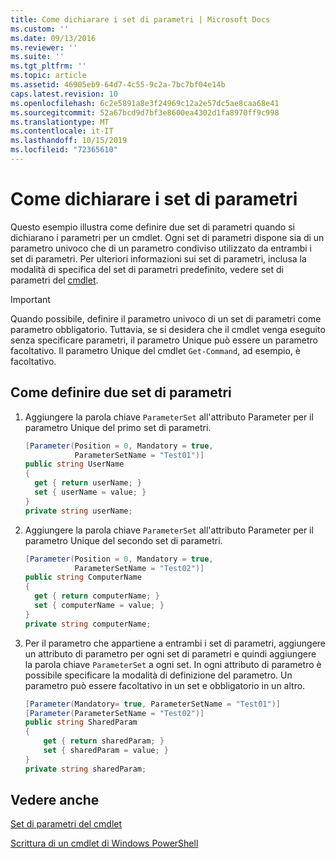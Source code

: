```yaml
---
title: Come dichiarare i set di parametri | Microsoft Docs
ms.custom: ''
ms.date: 09/13/2016
ms.reviewer: ''
ms.suite: ''
ms.tgt_pltfrm: ''
ms.topic: article
ms.assetid: 46905eb9-64d7-4c55-9c2a-7bc7bf04e14b
caps.latest.revision: 10
ms.openlocfilehash: 6c2e5891a8e3f24969c12a2e57dc5ae8caa68e41
ms.sourcegitcommit: 52a67bcd9d7bf3e8600ea4302d1fa8970ff9c998
ms.translationtype: MT
ms.contentlocale: it-IT
ms.lasthandoff: 10/15/2019
ms.locfileid: "72365610"
---
```

# <a name="how-to-declare-parameter-sets"></a>Come dichiarare i set di parametri

Questo esempio illustra come definire due set di parametri quando si dichiarano i parametri per un cmdlet. Ogni set di parametri dispone sia di un parametro univoco che di un parametro condiviso utilizzato da entrambi i set di parametri. Per ulteriori informazioni sui set di parametri, inclusa la modalità di specifica del set di parametri predefinito, vedere set di parametri del [cmdlet](./cmdlet-parameter-sets.md).

> [!IMPORTANT]
> Quando possibile, definire il parametro univoco di un set di parametri come parametro obbligatorio. Tuttavia, se si desidera che il cmdlet venga eseguito senza specificare parametri, il parametro Unique può essere un parametro facoltativo. Il parametro Unique del cmdlet `Get-Command`, ad esempio, è facoltativo.

## <a name="how-to-define-two-parameter-sets"></a>Come definire due set di parametri

1. Aggiungere la parola chiave `ParameterSet` all'attributo Parameter per il parametro Unique del primo set di parametri.

   ```csharp
   [Parameter(Position = 0, Mandatory = true,
              ParameterSetName = "Test01")]
   public string UserName
   {
     get { return userName; }
     set { userName = value; }
   }
   private string userName;
   ```

2. Aggiungere la parola chiave `ParameterSet` all'attributo Parameter per il parametro Unique del secondo set di parametri.

   ```csharp
   [Parameter(Position = 0, Mandatory = true,
              ParameterSetName = "Test02")]
   public string ComputerName
   {
     get { return computerName; }
     set { computerName = value; }
   }
   private string computerName;
   ```

3. Per il parametro che appartiene a entrambi i set di parametri, aggiungere un attributo di parametro per ogni set di parametri e quindi aggiungere la parola chiave `ParameterSet` a ogni set. In ogni attributo di parametro è possibile specificare la modalità di definizione del parametro. Un parametro può essere facoltativo in un set e obbligatorio in un altro.

   ```csharp
   [Parameter(Mandatory= true, ParameterSetName = "Test01")]
   [Parameter(ParameterSetName = "Test02")]
   public string SharedParam
   {
       get { return sharedParam; }
       set { sharedParam = value; }
   }
   private string sharedParam;
   ```

## <a name="see-also"></a>Vedere anche

[Set di parametri del cmdlet](./cmdlet-parameter-sets.md)

[Scrittura di un cmdlet di Windows PowerShell](./writing-a-windows-powershell-cmdlet.md)
